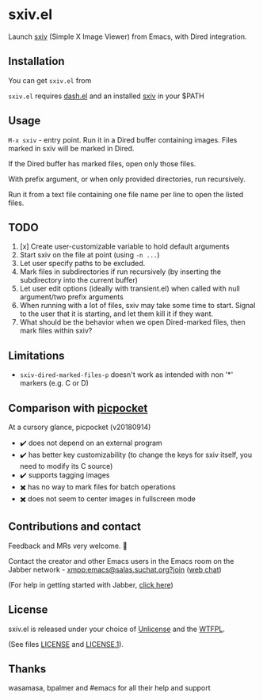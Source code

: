 # sxiv.el
Launch [sxiv](https://github.com/muennich/sxiv) (Simple X Image Viewer) from Emacs, with Dired integration.

## Installation
You can get `sxiv.el` from

`sxiv.el` requires [dash.el](https://github.com/magnars/dash.el) and an installed [sxiv](https://github.com/muennich/sxiv) in your $PATH

## Usage
`M-x sxiv` - entry point. Run it in a Dired buffer containing images. Files marked in sxiv will be marked in Dired.

If the Dired buffer has marked files, open only those files.

With prefix argument, or when only provided directories, run recursively.

Run it from a text file containing one file name per line to open the listed files.

## TODO
1. [x] Create user-customizable variable to hold default arguments
2. Start sxiv on the file at point (using `-n ...`)
3. Let user specify paths to be excluded.
4. Mark files in subdirectories if run recursively (by inserting the subdirectory into the current buffer)
5. Let user edit options (ideally with transient.el) when called with null argument/two prefix arguments
6. When running with a lot of files, sxiv may take some time to start. Signal to the user that it is starting, and let them kill it if they want.
7. What should be the behavior when we open Dired-marked files, then mark files within sxiv?

## Limitations
* `sxiv-dired-marked-files-p` doesn't work as intended with non '*' markers (e.g. C or D)

## Comparison with [picpocket](https://github.com/johanclaesson/picpocket)
At a cursory glance, picpocket (v20180914)
* ✔️ does not depend on an external program
* ✔️ has better key customizability (to change the keys for sxiv itself, you need to modify its C source)
* ✔️ supports tagging images
* ✖️ has no way to mark files for batch operations
* ✖️ does not seem to center images in fullscreen mode

## Contributions and contact
Feedback and MRs very welcome. 🙂

Contact the creator and other Emacs users in the Emacs room on the Jabber network - [xmpp:emacs@salas.suchat.org?join](xmpp:emacs@salas.suchat.org?join) ([web chat](https://inverse.chat/#converse/room?jid=emacs@salas.suchat.org))

(For help in getting started with Jabber, [click here](https://xmpp.org/getting-started/))

## License
sxiv.el is released under your choice of [Unlicense](https://unlicense.org/) and the [WTFPL](http://www.wtfpl.net/).

(See files [LICENSE](LICENSE) and [LICENSE.1](LICENSE.1)).

## Thanks
wasamasa, bpalmer and #emacs for all their help and support
